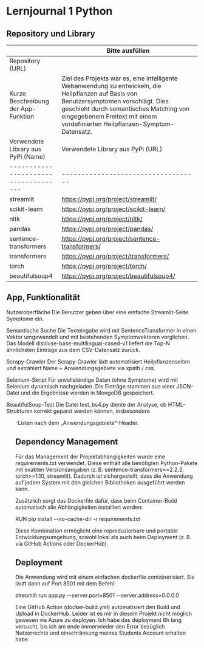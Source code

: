 ﻿# Lernjournal 1 Python

## Repository und Library

| | Bitte ausfüllen |
| -------- | ------- |
| Repository (URL)  |
| Kurze Beschreibung der App-Funktion |Ziel des Projekts war es, eine intelligente Webanwendung zu entwickeln, die Heilpflanzen auf Basis von Benutzersymptomen vorschlägt. Dies geschieht durch semantisches Matching von eingegebenem Freitext mit einem vordefinierten Heilpflanzen-Symptom-Datensatz. |
| Verwendete Library aus PyPi (Name) | Verwendete Library aus PyPi (URL) |
|------------------------------------|-----------------------------------|
| streamlit                         | https://pypi.org/project/streamlit/ |
| scikit-learn                      | https://pypi.org/project/scikit-learn/ |
| nltk                              | https://pypi.org/project/nltk/ |
| pandas                            | https://pypi.org/project/pandas/ |
| sentence-transformers             | https://pypi.org/project/sentence-transformers/ |
| transformers                      | https://pypi.org/project/transformers/ |
| torch                             | https://pypi.org/project/torch/ |
| beautifulsoup4                    | https://pypi.org/project/beautifulsoup4/ |



## App, Funktionalität

 Nutzeroberfläche
Die Benutzer geben über eine einfache Streamlit-Seite Symptome ein.

Semantische Suche
Die Texteingabe wird mit SentenceTransformer in einen Vektor umgewandelt und mit bestehenden Symptomvektoren verglichen. Das Modell distiluse-base-multilingual-cased-v1 liefert die Top-N ähnlichsten Einträge aus dem CSV-Datensatz zurück.

Scrapy-Crawler
Der Scrapy-Crawler lädt automatisiert Heilpflanzenseiten und extrahiert Name + Anwendungsgebiete via xpath / css.

Selenium-Skript
Für unvollständige Daten (ohne Symptome) wird mit Selenium dynamisch nachgeladen. Die Einträge stammen aus einer JSON-Datei und die Ergebnisse werden in MongoDB gespeichert.

BeautifulSoup-Test
Die Datei test_bs4.py diente der Analyse, ob HTML-Strukturen korrekt geparst werden können, insbesondere <ul>-Listen nach dem „Anwendungsgebiete“-Header.

## Dependency Management

 Für das Management der Projektabhängigkeiten wurde eine requirements.txt verwendet. Diese enthält alle benötigten Python-Pakete mit exakten Versionsangaben (z. B. sentence-transformers==2.2.2, torch>=1.10, streamlit). Dadurch ist sichergestellt, dass die Anwendung auf jedem System mit den gleichen Bibliotheken ausgeführt werden kann.

Zusätzlich sorgt das Dockerfile dafür, dass beim Container-Build automatisch alle Abhängigkeiten installiert werden:


RUN pip install --no-cache-dir -r requirements.txt

Diese Kombination ermöglicht eine reproduzierbare und portable Entwicklungsumgebung, sowohl lokal als auch beim Deployment (z. B. via GitHub Actions oder DockerHub).

## Deployment

 Die Anwendung wird mit einem einfachen dockerfile containerisiert. Sie läuft dann auf Port 8501 mit dem Befehl:

streamlit run app.py --server.port=8501 --server.address=0.0.0.0

Eine GitHub Action (docker-build.yml) automatisiert den Build und Upload in DockerHub.
Leider ist es mir in diesem Projekt nicht möglich gewesen via Azure zu deployen. Ich habe das deployment 6h lang versucht, bis ich am ende immerwieder den Error bezüglich Nutzerrechte und einschränkung meines Students Account erhalten habe.

